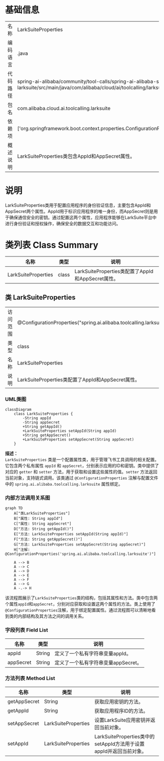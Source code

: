 # 基础信息

|      |      |
|------|------|
| 名称 | LarkSuiteProperties |
| 编码语言 | .java |
| 代码路径 | spring-ai-alibaba/community/tool-calls/spring-ai-alibaba-starter-tool-calling-larksuite/src/main/java/com/alibaba/cloud/ai/toolcalling/larksuite/LarkSuiteProperties.java |
| 包名 | com.alibaba.cloud.ai.toolcalling.larksuite |
| 依赖项 | ['org.springframework.boot.context.properties.ConfigurationProperties'] |
| 概述说明 | LarkSuiteProperties类包含AppId和AppSecret属性。 |

# 说明

LarkSuiteProperties类用于配置应用程序的身份验证信息，主要包含AppId和AppSecret两个属性。AppId用于标识应用程序的唯一身份，而AppSecret则是用于确保通信安全的密钥。通过配置这两个属性，应用程序能够在LarkSuite平台中进行身份验证和授权操作，确保安全的数据交互和功能访问。

# 类列表 Class Summary

| 名称   | 类型  | 说明 |
|-------|------|-------------|
| LarkSuiteProperties | class | LarkSuiteProperties类配置了AppId和AppSecret属性。 |



## 类 LarkSuiteProperties

|      |      |
|------|------|
| 访问范围 | @ConfigurationProperties("spring.ai.alibaba.toolcalling.larksuite");public |
| 类型 | class |
| 名称 | LarkSuiteProperties |
| 说明 | LarkSuiteProperties类配置了AppId和AppSecret属性。 |


### UML类图

```mermaid
classDiagram
    class LarkSuiteProperties {
        -String appId
        -String appSecret
        +String getAppId()
        +LarkSuiteProperties setAppId(String appId)
        +String getAppSecret()
        +LarkSuiteProperties setAppSecret(String appSecret)
    }
```

**描述：**  
`LarkSuiteProperties` 类是一个配置属性类，用于管理飞书工具调用的相关配置。它包含两个私有属性 `appId` 和 `appSecret`，分别表示应用的ID和密钥。类中提供了对应的 `getter` 和 `setter` 方法，用于获取和设置这些属性的值。`setter` 方法返回当前对象，支持链式调用。该类通过 `@ConfigurationProperties` 注解与配置文件中的 `spring.ai.alibaba.toolcalling.larksuite` 属性绑定。


### 内部方法调用关系图

```mermaid
graph TD
    A["类LarkSuiteProperties"]
    B["属性: String appId"]
    C["属性: String appSecret"]
    D["方法: String getAppId()"]
    E["方法: LarkSuiteProperties setAppId(String appId)"]
    F["方法: String getAppSecret()"]
    G["方法: LarkSuiteProperties setAppSecret(String appSecret)"]
    H["注解: @ConfigurationProperties('spring.ai.alibaba.toolcalling.larksuite')"]

    A --> B
    A --> C
    A --> D
    A --> E
    A --> F
    A --> G
    A -.-> H
```

该流程图展示了`LarkSuiteProperties`类的结构，包括其属性和方法。类中包含两个属性`appId`和`appSecret`，分别对应获取和设置这两个属性的方法。类上使用了`@ConfigurationProperties`注解，用于绑定配置属性。通过流程图可以清晰地看到类的内部结构及其方法之间的调用关系。

### 字段列表 Field List

| 名称  | 类型  | 说明 |
|-------|-------|------|
| appId | String | 定义了一个私有字符串变量appId。 |
| appSecret | String | 定义了一个私有字符串变量appSecret。 |

### 方法列表 Method List

| 名称  | 类型  | 说明 |
|-------|-------|------|
| getAppSecret | String | 获取应用密钥的方法。 |
| getAppId | String | 获取应用程序ID的方法。 |
| setAppSecret | LarkSuiteProperties | 设置LarkSuite应用密钥并返回当前对象。 |
| setAppId | LarkSuiteProperties | LarkSuiteProperties类中的setAppId方法用于设置appId并返回当前对象。 |




